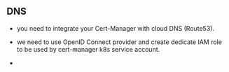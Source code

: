 ## DNS

- you need to integrate your Cert-Manager with cloud DNS (Route53).
- we need to use OpenID Connect provider and create dedicate IAM role to be used by cert-manager k8s service account.

- 